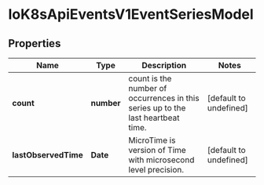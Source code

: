 # IoK8sApiEventsV1EventSeriesModel

## Properties

Name | Type | Description | Notes
------------ | ------------- | ------------- | -------------
**count** | **number** | count is the number of occurrences in this series up to the last heartbeat time. | [default to undefined]
**lastObservedTime** | **Date** | MicroTime is version of Time with microsecond level precision. | [default to undefined]


